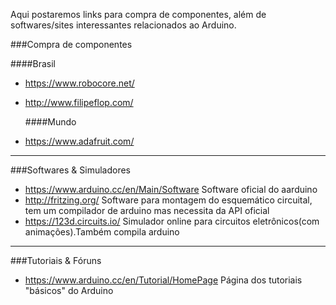 Aqui postaremos links para compra de componentes, além de softwares/sites interessantes relacionados ao Arduino.

###Compra de componentes

   ####Brasil
- <https://www.robocore.net/>
- <http://www.filipeflop.com/>

  ####Mundo
- <https://www.adafruit.com/>

---

###Softwares & Simuladores
- <https://www.arduino.cc/en/Main/Software> Software oficial do aarduino
- <http://fritzing.org/> Software para montagem do esquemático circuital, tem um compilador de arduino mas necessita da API oficial
- <https://123d.circuits.io/> Simulador online para circuitos eletrônicos(com animações).Também compila arduino

---

###Tutoriais & Fóruns
- <https://www.arduino.cc/en/Tutorial/HomePage> Página dos tutoriais "básicos" do Arduino


